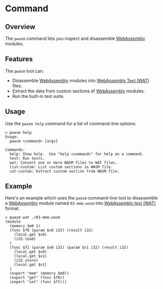 # Command

## Overview

The `pwasm` command lets you inspect and disassemble [WebAssembly][]
modules.

## Features

The `pwasm` tool can:

* Disassemble [WebAssembly][] modules into [WebAssembly Text (WAT)][wat]
  files.
* Extract the data from custom sections of [WebAssembly][] modules.
* Run the built-in test suite.

## Usage

Use the `pwasm help` command for a list of command-line options:

```
> pwasm help
Usage:
  pwasm <command> [args]

Commands:
  help: Show help.  Use "help <command>" for help on a command.
  test: Run tests.
  wat: Convert one or more WASM files to WAT files.
  list-custom: List custom sections in WASM file.
  cat-custom: Extract custom section from WASM file.
```

## Example

Here's an example which uses the `pwasm` command-line tool to
disassemble a [WebAssembly][] module named `03-mem.wasm` into
[WebAssembly text (WAT)][wat] format.

```
> pwasm wat ./03-mem.wasm
(module
  (memory $m0 1)
  (func $f0 (param $v0 i32) (result i32)
    (local.get $v0)
    (i32.load)
  )
  (func $f1 (param $v0 i32) (param $v1 i32) (result i32)
    (local.get $v0)
    (local.get $v1)
    (i32.store)
    (local.get $v1)
  )
  (export "mem" (memory $m0))
  (export "get" (func $f0))
  (export "set" (func $f1)))
```

[pwasm]: https://pwasm.org/
[webassembly]: https://en.wikipedia.org/wiki/WebAssembly
[c11]: https://en.wikipedia.org/wiki/C11_(C_standard_revision)
[jit]: https://en.wikipedia.org/wiki/Just-in-time_compilation
[aot]: https://en.wikipedia.org/wiki/Ahead-of-time_compilation
[interpreter]: https://en.wikipedia.org/wiki/Interpreter_(computing)
[stdlib]: https://en.wikipedia.org/wiki/C_standard_library
[wat]: https://webassembly.github.io/spec/core/text/index.html
